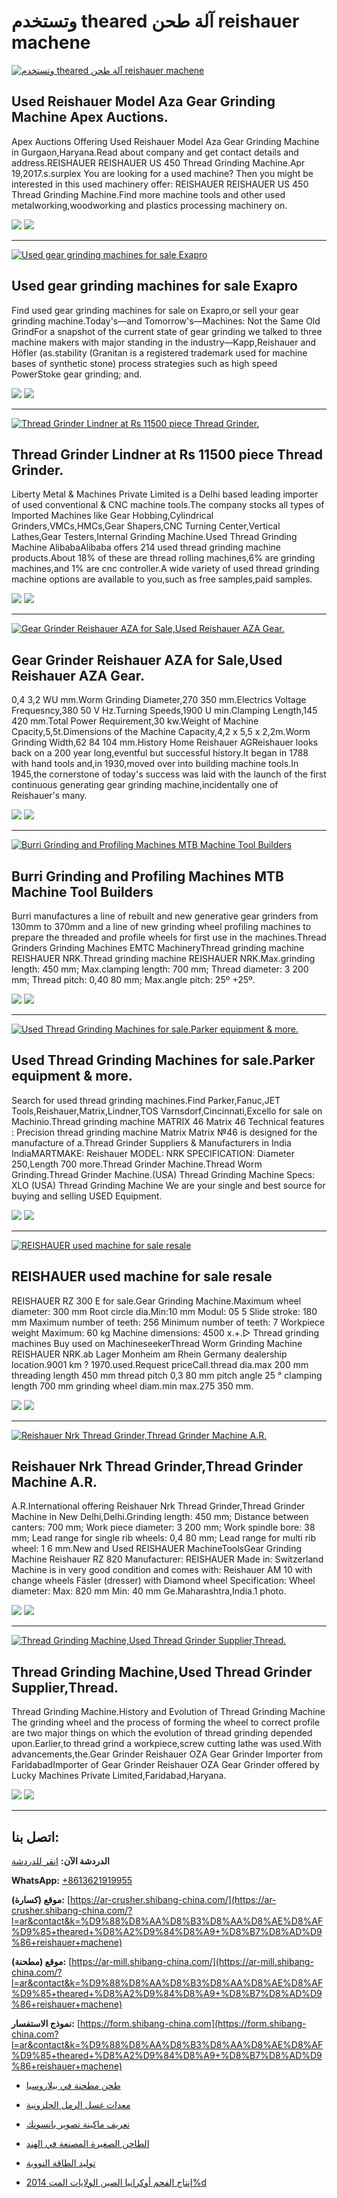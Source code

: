 # وتستخدم theared آلة طحن reishauer machene

<a href="https://swt.shibang-china.com/?l=ar&img&k=%D9%88%D8%AA%D8%B3%D8%AA%D8%AE%D8%AF%D9%85+theared+%D8%A2%D9%84%D8%A9+%D8%B7%D8%AD%D9%86+reishauer+machene" target="_blank">![وتستخدم theared آلة طحن reishauer machene](http://static.shibang-china.com/all-800x300/1488.jpg)</a>

## Used Reishauer Model Aza Gear Grinding Machine Apex Auctions.
Apex Auctions Offering Used Reishauer Model Aza Gear Grinding Machine in Gurgaon,Haryana.Read about company and get contact details and address.REISHAUER REISHAUER US 450 Thread Grinding Machine.Apr 19,2017.s.surplex You are looking for a used machine? Then you might be interested in this used machinery offer: REISHAUER REISHAUER US 450 Thread Grinding Machine.Find more machine tools and other used metalworking,woodworking and plastics processing machinery on.


<a href="https://whatsapp.shibangsoft.com/WhatsApp.php" target="_blank" title="WhatsApp">![](http://static.shibang-china.com/icon/whatsapp.png)</a> <a href="https://swt.shibang-china.com/?l=ar&icon&k=%D9%88%D8%AA%D8%B3%D8%AA%D8%AE%D8%AF%D9%85+theared+%D8%A2%D9%84%D8%A9+%D8%B7%D8%AD%D9%86+reishauer+machene" target="_blank">![](http://static.shibang-china.com/icon/chat-ar.png)</a>

---

<a href="https://swt.shibang-china.com/?l=ar&img&k=%D9%88%D8%AA%D8%B3%D8%AA%D8%AE%D8%AF%D9%85+theared+%D8%A2%D9%84%D8%A9+%D8%B7%D8%AD%D9%86+reishauer+machene" target="_blank">![Used gear grinding machines for sale Exapro](http://static.shibang-china.com/all-800x300/1315.jpg)</a>

## Used gear grinding machines for sale Exapro
Find used gear grinding machines for sale on Exapro,or sell your gear grinding machine.Today&#39;s—and Tomorrow&#39;s—Machines: Not the Same Old GrindFor a snapshot of the current state of gear grinding we talked to three machine makers with major standing in the industry—Kapp,Reishauer and Höfler (as.stability (Granitan is a registered trademark used for machine bases of synthetic stone) process strategies such as high speed PowerStoke gear grinding; and.


<a href="https://whatsapp.shibangsoft.com/WhatsApp.php" target="_blank" title="WhatsApp">![](http://static.shibang-china.com/icon/whatsapp.png)</a> <a href="https://swt.shibang-china.com/?l=ar&icon&k=%D9%88%D8%AA%D8%B3%D8%AA%D8%AE%D8%AF%D9%85+theared+%D8%A2%D9%84%D8%A9+%D8%B7%D8%AD%D9%86+reishauer+machene" target="_blank">![](http://static.shibang-china.com/icon/chat-ar.png)</a>

---

<a href="https://swt.shibang-china.com/?l=ar&img&k=%D9%88%D8%AA%D8%B3%D8%AA%D8%AE%D8%AF%D9%85+theared+%D8%A2%D9%84%D8%A9+%D8%B7%D8%AD%D9%86+reishauer+machene" target="_blank">![Thread Grinder Lindner at Rs 11500 piece Thread Grinder.](http://static.shibang-china.com/all-800x300/465.jpg)</a>

## Thread Grinder Lindner at Rs 11500 piece Thread Grinder.
Liberty Metal &amp; Machines Private Limited is a Delhi based leading importer of used conventional &amp; CNC machine tools.The company stocks all types of Imported Machines like Gear Hobbing,Cylindrical Grinders,VMCs,HMCs,Gear Shapers,CNC Turning Center,Vertical Lathes,Gear Testers,Internal Grinding Machine.Used Thread Grinding Machine AlibabaAlibaba offers 214 used thread grinding machine products.About 18% of these are thread rolling machines,6% are grinding machines,and 1% are cnc controller.A wide variety of used thread grinding machine options are available to you,such as free samples,paid samples.


<a href="https://whatsapp.shibangsoft.com/WhatsApp.php" target="_blank" title="WhatsApp">![](http://static.shibang-china.com/icon/whatsapp.png)</a> <a href="https://swt.shibang-china.com/?l=ar&icon&k=%D9%88%D8%AA%D8%B3%D8%AA%D8%AE%D8%AF%D9%85+theared+%D8%A2%D9%84%D8%A9+%D8%B7%D8%AD%D9%86+reishauer+machene" target="_blank">![](http://static.shibang-china.com/icon/chat-ar.png)</a>

---

<a href="https://swt.shibang-china.com/?l=ar&img&k=%D9%88%D8%AA%D8%B3%D8%AA%D8%AE%D8%AF%D9%85+theared+%D8%A2%D9%84%D8%A9+%D8%B7%D8%AD%D9%86+reishauer+machene" target="_blank">![Gear Grinder Reishauer AZA for Sale,Used Reishauer AZA Gear.](http://static.shibang-china.com/all-800x300/1456.jpg)</a>

## Gear Grinder Reishauer AZA for Sale,Used Reishauer AZA Gear.
0,4 3,2 WU mm.Worm Grinding Diameter,270 350 mm.Electrics Voltage Frequesncy,380 50 V Hz.Turning Speeds,1900 U min.Clamping Length,145 420 mm.Total Power Requirement,30 kw.Weight of Machine Cpacity,5,5t.Dimensions of the Machine Capacity,4,2 x 5,5 x 2,2m.Worm Grinding Width,62 84 104 mm.History Home Reishauer AGReishauer looks back on a 200 year long,eventful but successful history.It began in 1788 with hand tools and,in 1930,moved over into building machine tools.In 1945,the cornerstone of today&#39;s success was laid with the launch of the first continuous generating gear grinding machine,incidentally one of Reishauer&#39;s many.


<a href="https://whatsapp.shibangsoft.com/WhatsApp.php" target="_blank" title="WhatsApp">![](http://static.shibang-china.com/icon/whatsapp.png)</a> <a href="https://swt.shibang-china.com/?l=ar&icon&k=%D9%88%D8%AA%D8%B3%D8%AA%D8%AE%D8%AF%D9%85+theared+%D8%A2%D9%84%D8%A9+%D8%B7%D8%AD%D9%86+reishauer+machene" target="_blank">![](http://static.shibang-china.com/icon/chat-ar.png)</a>

---

<a href="https://swt.shibang-china.com/?l=ar&img&k=%D9%88%D8%AA%D8%B3%D8%AA%D8%AE%D8%AF%D9%85+theared+%D8%A2%D9%84%D8%A9+%D8%B7%D8%AD%D9%86+reishauer+machene" target="_blank">![Burri Grinding and Profiling Machines MTB Machine Tool Builders](http://static.shibang-china.com/all-800x300/1397.jpg)</a>

## Burri Grinding and Profiling Machines MTB Machine Tool Builders
Burri manufactures a line of rebuilt and new generative gear grinders from 130mm to 370mm and a line of new grinding wheel profiling machines to prepare the threaded and profile wheels for first use in the machines.Thread Grinders Grinding Machines EMTC MachineryThread grinding machine REISHAUER NRK.Thread grinding machine REISHAUER NRK.Max.grinding length: 450 mm; Max.clamping length: 700 mm; Thread diameter: 3 200 mm; Thread pitch: 0,40 80 mm; Max.angle pitch: 25º +25º.


<a href="https://whatsapp.shibangsoft.com/WhatsApp.php" target="_blank" title="WhatsApp">![](http://static.shibang-china.com/icon/whatsapp.png)</a> <a href="https://swt.shibang-china.com/?l=ar&icon&k=%D9%88%D8%AA%D8%B3%D8%AA%D8%AE%D8%AF%D9%85+theared+%D8%A2%D9%84%D8%A9+%D8%B7%D8%AD%D9%86+reishauer+machene" target="_blank">![](http://static.shibang-china.com/icon/chat-ar.png)</a>

---

<a href="https://swt.shibang-china.com/?l=ar&img&k=%D9%88%D8%AA%D8%B3%D8%AA%D8%AE%D8%AF%D9%85+theared+%D8%A2%D9%84%D8%A9+%D8%B7%D8%AD%D9%86+reishauer+machene" target="_blank">![Used Thread Grinding Machines for sale.Parker equipment &amp; more.](http://static.shibang-china.com/all-800x300/110.jpg)</a>

## Used Thread Grinding Machines for sale.Parker equipment &amp; more.
Search for used thread grinding machines.Find Parker,Fanuc,JET Tools,Reishauer,Matrix,Lindner,TOS Varnsdorf,Cincinnati,Excello for sale on Machinio.Thread grinding machine MATRIX 46 Matrix 46 Technical features : Precision thread grinding machine Matrix Matrix №46 is designed for the manufacture of a.Thread Grinder Suppliers &amp; Manufacturers in India IndiaMARTMAKE: Reishauer MODEL: NRK SPECIFICATION: Diameter 250,Length 700 more.Thread Grinder Machine.Thread Worm Grinding.Thread Grinder Machine.(USA) Thread Grinding Machine Specs: XLO (USA) Thread Grinding Machine We are your single and best source for buying and selling USED Equipment.


<a href="https://whatsapp.shibangsoft.com/WhatsApp.php" target="_blank" title="WhatsApp">![](http://static.shibang-china.com/icon/whatsapp.png)</a> <a href="https://swt.shibang-china.com/?l=ar&icon&k=%D9%88%D8%AA%D8%B3%D8%AA%D8%AE%D8%AF%D9%85+theared+%D8%A2%D9%84%D8%A9+%D8%B7%D8%AD%D9%86+reishauer+machene" target="_blank">![](http://static.shibang-china.com/icon/chat-ar.png)</a>

---

<a href="https://swt.shibang-china.com/?l=ar&img&k=%D9%88%D8%AA%D8%B3%D8%AA%D8%AE%D8%AF%D9%85+theared+%D8%A2%D9%84%D8%A9+%D8%B7%D8%AD%D9%86+reishauer+machene" target="_blank">![REISHAUER used machine for sale resale](http://static.shibang-china.com/all-800x300/1266.jpg)</a>

## REISHAUER used machine for sale resale
REISHAUER RZ 300 E for sale.Gear Grinding Machine.Maximum wheel diameter: 300 mm Root circle dia.Min:10 mm Modul: 05 5 Slide stroke: 180 mm Maximum number of teeth: 256 Minimum number of teeth: 7 Workpiece weight Maximum: 60 kg Machine dimensions: 4500 x.+.▷ Thread grinding machines Buy used on MachineseekerThread Worm Grinding Machine REISHAUER NRK.ab Lager Monheim am Rhein Germany dealership location.9001 km ? 1970.used.Request priceCall.thread dia.max 200 mm threading length 450 mm thread pitch 0,3 80 mm pitch angle 25 ° clamping length 700 mm grinding wheel diam.min max.275 350 mm.


<a href="https://whatsapp.shibangsoft.com/WhatsApp.php" target="_blank" title="WhatsApp">![](http://static.shibang-china.com/icon/whatsapp.png)</a> <a href="https://swt.shibang-china.com/?l=ar&icon&k=%D9%88%D8%AA%D8%B3%D8%AA%D8%AE%D8%AF%D9%85+theared+%D8%A2%D9%84%D8%A9+%D8%B7%D8%AD%D9%86+reishauer+machene" target="_blank">![](http://static.shibang-china.com/icon/chat-ar.png)</a>

---

<a href="https://swt.shibang-china.com/?l=ar&img&k=%D9%88%D8%AA%D8%B3%D8%AA%D8%AE%D8%AF%D9%85+theared+%D8%A2%D9%84%D8%A9+%D8%B7%D8%AD%D9%86+reishauer+machene" target="_blank">![Reishauer Nrk Thread Grinder,Thread Grinder Machine A.R.](http://static.shibang-china.com/all-800x300/313.jpg)</a>

## Reishauer Nrk Thread Grinder,Thread Grinder Machine A.R.
A.R.International offering Reishauer Nrk Thread Grinder,Thread Grinder Machine in New Delhi,Delhi.Grinding length: 450 mm; Distance between canters: 700 mm; Work piece diameter: 3 200 mm; Work spindle bore: 38 mm; Lead range for single rib wheels: 0,4 80 mm; Lead range for multi rib wheel: 1 6 mm.New and Used REISHAUER MachineToolsGear Grinding Machine Reishauer RZ 820 Manufacturer: REISHAUER Made in: Switzerland Machine is in very good condition and comes with: Reishauer AM 10 with change wheels Fäsler (dresser) with Diamond wheel Specification: Wheel diameter: Max: 820 mm Min: 40 mm Ge.Maharashtra,India.1 photo.


<a href="https://whatsapp.shibangsoft.com/WhatsApp.php" target="_blank" title="WhatsApp">![](http://static.shibang-china.com/icon/whatsapp.png)</a> <a href="https://swt.shibang-china.com/?l=ar&icon&k=%D9%88%D8%AA%D8%B3%D8%AA%D8%AE%D8%AF%D9%85+theared+%D8%A2%D9%84%D8%A9+%D8%B7%D8%AD%D9%86+reishauer+machene" target="_blank">![](http://static.shibang-china.com/icon/chat-ar.png)</a>

---

<a href="https://swt.shibang-china.com/?l=ar&img&k=%D9%88%D8%AA%D8%B3%D8%AA%D8%AE%D8%AF%D9%85+theared+%D8%A2%D9%84%D8%A9+%D8%B7%D8%AD%D9%86+reishauer+machene" target="_blank">![Thread Grinding Machine,Used Thread Grinder Supplier,Thread.](http://static.shibang-china.com/all-800x300/196.jpg)</a>

## Thread Grinding Machine,Used Thread Grinder Supplier,Thread.
Thread Grinding Machine.History and Evolution of Thread Grinding Machine The grinding wheel and the process of forming the wheel to correct profile are two major things on which the evolution of thread grinding depended upon.Earlier,to thread grind a workpiece,screw cutting lathe was used.With advancements,the.Gear Grinder Reishauer OZA Gear Grinder Importer from FaridabadImporter of Gear Grinder Reishauer OZA Gear Grinder offered by Lucky Machines Private Limited,Faridabad,Haryana.


<a href="https://whatsapp.shibangsoft.com/WhatsApp.php" target="_blank" title="WhatsApp">![](http://static.shibang-china.com/icon/whatsapp.png)</a> <a href="https://swt.shibang-china.com/?l=ar&icon&k=%D9%88%D8%AA%D8%B3%D8%AA%D8%AE%D8%AF%D9%85+theared+%D8%A2%D9%84%D8%A9+%D8%B7%D8%AD%D9%86+reishauer+machene" target="_blank">![](http://static.shibang-china.com/icon/chat-ar.png)</a>

---
## اتصل بنا:

**الدردشة الآن:** [انقر للدردشة](https://swt.shibang-china.com?l=ar&contact&k=%D9%88%D8%AA%D8%B3%D8%AA%D8%AE%D8%AF%D9%85+theared+%D8%A2%D9%84%D8%A9+%D8%B7%D8%AD%D9%86+reishauer+machene)

**WhatsApp:**  [+8613621919955](https://whatsapp.shibangsoft.com/WhatsApp.php)

**موقع (كسارة):** [https://ar-crusher.shibang-china.com/](https://ar-crusher.shibang-china.com/?l=ar&contact&k=%D9%88%D8%AA%D8%B3%D8%AA%D8%AE%D8%AF%D9%85+theared+%D8%A2%D9%84%D8%A9+%D8%B7%D8%AD%D9%86+reishauer+machene)

**موقع (مطحنة):** [https://ar-mill.shibang-china.com/](https://ar-mill.shibang-china.com/?l=ar&contact&k=%D9%88%D8%AA%D8%B3%D8%AA%D8%AE%D8%AF%D9%85+theared+%D8%A2%D9%84%D8%A9+%D8%B7%D8%AD%D9%86+reishauer+machene)

**نموذج الاستفسار:** [https://form.shibang-china.com](https://form.shibang-china.com?l=ar&contact&k=%D9%88%D8%AA%D8%B3%D8%AA%D8%AE%D8%AF%D9%85+theared+%D8%A2%D9%84%D8%A9+%D8%B7%D8%AD%D9%86+reishauer+machene)

* [طحن مطحنة في بيلاروسيا](../23/%D8%B7%D8%AD%D9%86%20%D9%85%D8%B7%D8%AD%D9%86%D8%A9%20%D9%81%D9%8A%20%D8%A8%D9%8A%D9%84%D8%A7%D8%B1%D9%88%D8%B3%D9%8A%D8%A7.md)

* [معدات غسل الرمل الحلزونية](../25/%D9%85%D8%B9%D8%AF%D8%A7%D8%AA%20%D8%BA%D8%B3%D9%84%20%D8%A7%D9%84%D8%B1%D9%85%D9%84%20%D8%A7%D9%84%D8%AD%D9%84%D8%B2%D9%88%D9%86%D9%8A%D8%A9.md)

* [تعريف ماكينة تصوير بانسونك](../21/%D8%AA%D8%B9%D8%B1%D9%8A%D9%81%20%D9%85%D8%A7%D9%83%D9%8A%D9%86%D8%A9%20%D8%AA%D8%B5%D9%88%D9%8A%D8%B1%20%D8%A8%D8%A7%D9%86%D8%B3%D9%88%D9%86%D9%83.md)

* [الطاحن الصغيرة المصنعة في الهند](../21/%D8%A7%D9%84%D8%B7%D8%A7%D8%AD%D9%86%20%D8%A7%D9%84%D8%B5%D8%BA%D9%8A%D8%B1%D8%A9%20%D8%A7%D9%84%D9%85%D8%B5%D9%86%D8%B9%D8%A9%20%D9%81%D9%8A%20%D8%A7%D9%84%D9%87%D9%86%D8%AF.md)

* [توليد الطاقة النووية](../22/%D8%AA%D9%88%D9%84%D9%8A%D8%AF%20%D8%A7%D9%84%D8%B7%D8%A7%D9%82%D8%A9%20%D8%A7%D9%84%D9%86%D9%88%D9%88%D9%8A%D8%A9.md)

* [2014 إنتاج الفحم أوكرانيا الصين الولايات المت%d](../24/2014%20%D8%A5%D9%86%D8%AA%D8%A7%D8%AC%20%D8%A7%D9%84%D9%81%D8%AD%D9%85%20%D8%A3%D9%88%D9%83%D8%B1%D8%A7%D9%86%D9%8A%D8%A7%20%D8%A7%D9%84%D8%B5%D9%8A%D9%86%20%D8%A7%D9%84%D9%88%D9%84%D8%A7%D9%8A%D8%A7%D8%AA%20%D8%A7%D9%84%D9%85%D8%AA%25d.md)